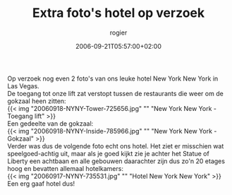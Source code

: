 ﻿---
title: Extra foto's hotel op verzoek
author: rogier
type: post
date: 2006-09-21T05:57:00+02:00
url: /weblog/2006/09/21/extra-fotos-hotel-op-verzoek/
commentFolder: 2006-09-21-extra-fotos-hotel-op-verzoek
categories:
- Vakantie
tags:
- Amerika
- westkust
resources:
- src: 20060918-NYNY-Tower-725656.jpg
  title: New York New York - Toegang lift
- src: 20060918-NYNY-Inside-785966.jpg
  title: New York New York - Gokzaal
- src: 20060917-NYNY-735531.jpg
  title: Hotel New York New York

---
Op verzoek nog even 2 foto's van ons leuke hotel New York New York in Las Vegas.  
De toegang tot onze lift zat verstopt tussen de restaurants die weer om de gokzaal heen zitten:  
{{< img "20060918-NYNY-Tower-725656.jpg" ""  "New York New York - Toegang lift" >}}  
Een gedeelte van de gokzaal:  
{{< img "20060918-NYNY-Inside-785966.jpg" ""  "New York New York - Gokzaal" >}}  
Verder was dus de volgende foto echt ons hotel. Het ziet er misschien wat speelgoed-achtig uit, maar als je goed kijkt zie je achter het Statue of Liberty een achtbaan en alle gebouwen daarachter zijn dus zo'n 20 etages hoog en bevatten allemaal hotelkamers:  
{{< img "20060917-NYNY-735531.jpg" ""  "Hotel New York New York" >}}  
Een erg gaaf hotel dus!
